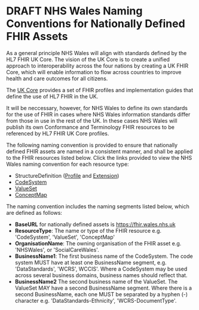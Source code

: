 # DRAFT NHS Wales Naming Conventions for Nationally Defined FHIR Assets 

As a general principle NHS Wales will align with standards defined by the HL7 FHIR UK Core. The vision of the UK Core is to create a unified approach to interoperability across the four nations by creating a UK FHIR Core, which will enable information to flow across countries to improve health and care outcomes for all citizens.  

The [UK Core](https://simplifier.net/guide/ukcoredevelopment/home "HL7 FHIR® UK Core Implementation Guide R4 - July 2020") provides a set of FHIR profiles and implementation guides that define the use of HL7 FHIR in the UK.

It will be neccessary, however, for NHS Wales to define its own standards for the use of FHIR in cases where NHS Wales information standards differ from those in use in the rest of the UK. In these cases NHS Wales will publish its own Conformance and Terminology FHIR resources to be referenced by HL7 FHIR UK Core profiles.

The following naming convention is provided to ensure that nationally defined FHIR assets are named in a consistent manner, and shall be applied to the FHIR resources listed below. Click the links provided to view the NHS Wales naming convention for each resource type:

* StructureDefinition ([Profile](FHIR-NamingConventions-Profile.md) and [Extension](FHIR-NamingConventions-Extension.md))
* [CodeSystem](FHIR-NamingConventions-CodeSystem.md)
* [ValueSet](FHIR-NamingConventions-ValueSet.md)
* [ConceptMap](FHIR-NamingConventions-ConceptMap.md)

The naming convention includes the naming segments listed below, which are defined as follows:

* **BaseURL** for nationally defined assets is https://fhir.wales.nhs.uk
* **ResourceType**: The name or type of the FHIR resource e.g. 'CodeSystem', 'ValueSet', 'ConceptMap'
* **OrganisationName**: The owning organisation of the FHIR asset e.g. 'NHSWales', or 'SocialCareWales'.
* **BusinessName1**: The first business name of the CodeSystem. The code system MUST have at least one BusinessName segment, e.g. 'DataStandards', 'WCRS', WCCIS'. Where a CodeSystem may be used across several business domains, business names should reflect that.
* **BusinessName2** The second business name of the ValueSet. The ValueSet MAY have a second BusinessName segment. Where there is a second BusinessName, each one MUST be separated by a hyphen (-) character e.g. 'DataStandards-Ethnicity', 'WCRS-DocumentType'.
